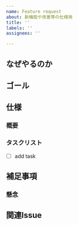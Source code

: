 ```yaml
---
name: Feature request
about: 新機能や改善等の仕様用
title: ''
labels: ''
assignees: ''

---
```


## なぜやるのか
<!-- やることになった背景等を書く -->


## ゴール
<!-- これをリリースすることで何を達成したいのか -->


## 仕様
### 概要
<!-- 量が多ければ、概要と詳細に分ける -->
<!-- 期待する・期待しない動作を書く -->

### タスクリスト
- [ ] add task

## 補足事項
### 懸念
<!-- 気になる点や仕様上での懸念事項等あれば記載する -->

## 関連Issue
